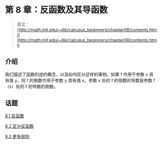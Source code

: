 # 第 8 章：反函数及其导函数

> 原文： [http://math.mit.edu/~djk/calculus_beginners/chapter08/contents.html](http://math.mit.edu/~djk/calculus_beginners/chapter08/contents.html)

## 介绍

我们描述了函数的逆的概念，以及如何区分这样的事物。如果 f 作用于参数 x 具有值 y，则 f 的倒数作用于参数 y 具有值 x。参数 x 处的 f 的倒数的导数是参数 f（x）处的 f 的导数的倒数。

## 话题

[8.1 反函数](section01.html)

[8.2 区分反函数](section02.html)

[8.3 更多规则](section03.html)